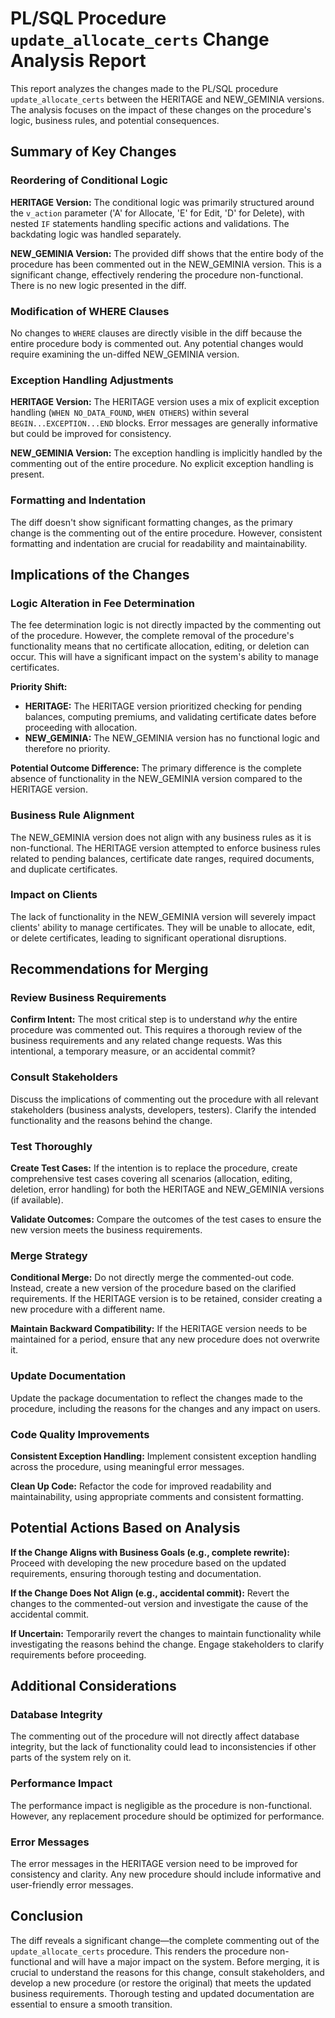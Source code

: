 # PL/SQL Procedure `update_allocate_certs` Change Analysis Report

This report analyzes the changes made to the PL/SQL procedure `update_allocate_certs` between the HERITAGE and NEW_GEMINIA versions.  The analysis focuses on the impact of these changes on the procedure's logic, business rules, and potential consequences.

## Summary of Key Changes

### Reordering of Conditional Logic

**HERITAGE Version:** The conditional logic was primarily structured around the `v_action` parameter ('A' for Allocate, 'E' for Edit, 'D' for Delete), with nested `IF` statements handling specific actions and validations.  The backdating logic was handled separately.

**NEW_GEMINIA Version:** The provided diff shows that the entire body of the procedure has been commented out in the NEW_GEMINIA version. This is a significant change, effectively rendering the procedure non-functional.  There is no new logic presented in the diff.

### Modification of WHERE Clauses

No changes to `WHERE` clauses are directly visible in the diff because the entire procedure body is commented out.  Any potential changes would require examining the un-diffed NEW_GEMINIA version.

### Exception Handling Adjustments

**HERITAGE Version:** The HERITAGE version uses a mix of explicit exception handling (`WHEN NO_DATA_FOUND`, `WHEN OTHERS`) within several `BEGIN...EXCEPTION...END` blocks.  Error messages are generally informative but could be improved for consistency.

**NEW_GEMINIA Version:**  The exception handling is implicitly handled by the commenting out of the entire procedure.  No explicit exception handling is present.

### Formatting and Indentation

The diff doesn't show significant formatting changes, as the primary change is the commenting out of the entire procedure.  However, consistent formatting and indentation are crucial for readability and maintainability.

## Implications of the Changes

### Logic Alteration in Fee Determination

The fee determination logic is not directly impacted by the commenting out of the procedure. However, the complete removal of the procedure's functionality means that no certificate allocation, editing, or deletion can occur. This will have a significant impact on the system's ability to manage certificates.

**Priority Shift:**

* **HERITAGE:**  The HERITAGE version prioritized checking for pending balances, computing premiums, and validating certificate dates before proceeding with allocation.
* **NEW_GEMINIA:**  The NEW_GEMINIA version has no functional logic and therefore no priority.

**Potential Outcome Difference:** The primary difference is the complete absence of functionality in the NEW_GEMINIA version compared to the HERITAGE version.

### Business Rule Alignment

The NEW_GEMINIA version does not align with any business rules as it is non-functional.  The HERITAGE version attempted to enforce business rules related to pending balances, certificate date ranges, required documents, and duplicate certificates.

### Impact on Clients

The lack of functionality in the NEW_GEMINIA version will severely impact clients' ability to manage certificates.  They will be unable to allocate, edit, or delete certificates, leading to significant operational disruptions.

## Recommendations for Merging

### Review Business Requirements

**Confirm Intent:**  The most critical step is to understand *why* the entire procedure was commented out.  This requires a thorough review of the business requirements and any related change requests.  Was this intentional, a temporary measure, or an accidental commit?

### Consult Stakeholders

Discuss the implications of commenting out the procedure with all relevant stakeholders (business analysts, developers, testers).  Clarify the intended functionality and the reasons behind the change.

### Test Thoroughly

**Create Test Cases:**  If the intention is to replace the procedure, create comprehensive test cases covering all scenarios (allocation, editing, deletion, error handling) for both the HERITAGE and NEW_GEMINIA versions (if available).

**Validate Outcomes:**  Compare the outcomes of the test cases to ensure the new version meets the business requirements.

### Merge Strategy

**Conditional Merge:**  Do not directly merge the commented-out code.  Instead, create a new version of the procedure based on the clarified requirements.  If the HERITAGE version is to be retained, consider creating a new procedure with a different name.

**Maintain Backward Compatibility:**  If the HERITAGE version needs to be maintained for a period, ensure that any new procedure does not overwrite it.

### Update Documentation

Update the package documentation to reflect the changes made to the procedure, including the reasons for the changes and any impact on users.

### Code Quality Improvements

**Consistent Exception Handling:**  Implement consistent exception handling across the procedure, using meaningful error messages.

**Clean Up Code:**  Refactor the code for improved readability and maintainability, using appropriate comments and consistent formatting.

## Potential Actions Based on Analysis

**If the Change Aligns with Business Goals (e.g., complete rewrite):**  Proceed with developing the new procedure based on the updated requirements, ensuring thorough testing and documentation.

**If the Change Does Not Align (e.g., accidental commit):**  Revert the changes to the commented-out version and investigate the cause of the accidental commit.

**If Uncertain:**  Temporarily revert the changes to maintain functionality while investigating the reasons behind the change.  Engage stakeholders to clarify requirements before proceeding.

## Additional Considerations

### Database Integrity

The commenting out of the procedure will not directly affect database integrity, but the lack of functionality could lead to inconsistencies if other parts of the system rely on it.

### Performance Impact

The performance impact is negligible as the procedure is non-functional.  However, any replacement procedure should be optimized for performance.

### Error Messages

The error messages in the HERITAGE version need to be improved for consistency and clarity.  Any new procedure should include informative and user-friendly error messages.

## Conclusion

The diff reveals a significant change—the complete commenting out of the `update_allocate_certs` procedure.  This renders the procedure non-functional and will have a major impact on the system.  Before merging, it is crucial to understand the reasons for this change, consult stakeholders, and develop a new procedure (or restore the original) that meets the updated business requirements.  Thorough testing and updated documentation are essential to ensure a smooth transition.
